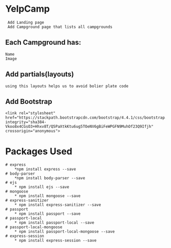 # YelpCamp

	 Add Landing page 
	 Add Campground page that lists all campgrounds

## Each  Campground has:
	Name
	Image
	
## Add partials(layouts)
	using this layouts helps us to avoid bolier plate code

## Add Bootstrap 
	<link rel="stylesheet" href="https://stackpath.bootstrapcdn.com/bootstrap/4.4.1/css/bootstrap.min.css" 								integrity="sha384-Vkoo8x4CGsO3+Hhxv8T/Q5PaXtkKtu6ug5TOeNV6gBiFeWPGFN9MuhOf23Q9Ifjh" crossorigin="anonymous">

# Packages Used

	# express 
		*npm install express --save
	# body-parser
		*npm install body-parser --save
	# ejs
		* npm install ejs --save
	# mongoose
		* npm install mongoose --save
	# express-sanitizer
		* npm install express-sanitizer --save
	# passport
		* npm install passport --save
	# passport-local
		* npm install passport-local --save
	# passport-local-mongoose
		* npm install passport-local-mongoose --save
	# express-session
		* npm install express-session --save
	


